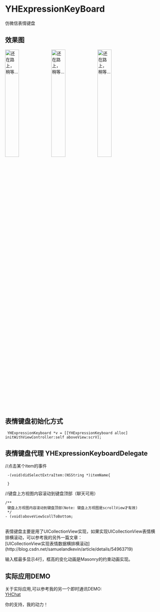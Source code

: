 
# YHExpressionKeyBoard
仿微信表情键盘
## 效果图
<img src="https://github.com/samuelandkevin/YHExpressionKeyBoard/blob/master/Pics/pic1.png" width="30%" alt="还在路上，稍等..."/><img src="https://github.com/samuelandkevin/YHExpressionKeyBoard/blob/master/Pics/pic2.png" width="30%" alt="还在路上，稍等..."/><img src="https://github.com/samuelandkevin/YHExpressionKeyBoard/blob/master/Pics/pic3.png" width="30%" alt="还在路上，稍等..."/>


## 表情键盘初始化方式 
```
 YHExpressionKeyboard *v = [[YHExpressionKeyboard alloc] initWithViewController:self aboveView:scrV];
```

 ## 表情键盘代理 YHExpressionKeyboardDelegate 
 //点击某个item的事件
```
 -(void)didSelectExtraItem:(NSString *)itemName{ 

 }
```

//键盘上方视图内容滚动到键盘顶部（聊天可用）
```
/**
 键盘上方视图内容滚动到键盘顶部(Note: 键盘上方视图是scrollView才有效)
 */
- (void)aboveViewScollToBottom;
```
 
<br>
表情键盘主要是用了UICollectionView实现，如果实现UICollectionView表情横排横滚动，可以参考我的另外一篇文章：</br>
[UICollectionView实现表情数据横排横滚动](http://blog.csdn.net/samuelandkevin/article/details/54963719)
<p>输入框最多显示4行，框高的变化动画是Masonry的约束动画实现。</p>

## 实际应用DEMO
关于实际应用,可以参考我的另一个即时通讯DEMO:</br>
[YHChat](https://github.com/samuelandkevin/YHChat)
<p>你的支持，我的动力！</p>
